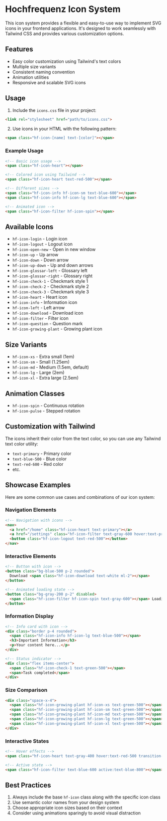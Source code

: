 # Hochfrequenz Icon System

This icon system provides a flexible and easy-to-use way to implement SVG icons in your frontend applications.
It's designed to work seamlessly with Tailwind CSS and provides various customization options.

## Features

- Easy color customization using Tailwind's text colors
- Multiple size variants
- Consistent naming convention
- Animation utilities
- Responsive and scalable SVG icons

## Usage

1. Include the `icons.css` file in your project:
```html
<link rel="stylesheet" href="path/to/icons.css">
```

2. Use icons in your HTML with the following pattern:
```html
<span class="hf-icon-[name] text-[color]"></span>
```

### Example Usage

```html
<!-- Basic icon usage -->
<span class="hf-icon-heart"></span>

<!-- Colored icon using Tailwind -->
<span class="hf-icon-heart text-red-500"></span>

<!-- Different sizes -->
<span class="hf-icon-info hf-icon-sm text-blue-600"></span>
<span class="hf-icon-info hf-icon-lg text-blue-600"></span>

<!-- Animated icon -->
<span class="hf-icon-filter hf-icon-spin"></span>
```

## Available Icons

- `hf-icon-login` - Login icon
- `hf-icon-logout` - Logout icon
- `hf-icon-open-new` - Open in new window
- `hf-icon-up` - Up arrow
- `hf-icon-down` - Down arrow
- `hf-icon-up-down` - Up and down arrows
- `hf-icon-glossar-left` - Glossary left
- `hf-icon-glossar-right` - Glossary right
- `hf-icon-check-1` - Checkmark style 1
- `hf-icon-check-2` - Checkmark style 2
- `hf-icon-check-3` - Checkmark style 3
- `hf-icon-heart` - Heart icon
- `hf-icon-info` - Information icon
- `hf-icon-left` - Left arrow
- `hf-icon-download` - Download icon
- `hf-icon-filter` - Filter icon
- `hf-icon-question` - Question mark
- `hf-icon-growing-plant` - Growing plant icon

## Size Variants

- `hf-icon-xs` - Extra small (1em)
- `hf-icon-sm` - Small (1.25em)
- `hf-icon-md` - Medium (1.5em, default)
- `hf-icon-lg` - Large (2em)
- `hf-icon-xl` - Extra large (2.5em)

## Animation Classes

- `hf-icon-spin` - Continuous rotation
- `hf-icon-pulse` - Stepped rotation

## Customization with Tailwind

The icons inherit their color from the text color, so you can use any Tailwind text color utility:

- `text-primary` - Primary color
- `text-blue-500` - Blue color
- `text-red-600` - Red color
- etc.

## Showcase Examples

Here are some common use cases and combinations of our icon system:

### Navigation Elements
```html
<!-- Navigation with icons -->
<nav>
  <a href="/home" class="hf-icon-heart text-primary"></a>
  <a href="/settings" class="hf-icon-filter text-gray-600 hover:text-primary"></a>
  <button class="hf-icon-logout text-red-500"></button>
</nav>
```

### Interactive Elements
```html
<!-- Button with icon -->
<button class="bg-blue-500 p-2 rounded">
  Download <span class="hf-icon-download text-white ml-2"></span>
</button>

<!-- Animated loading state -->
<button class="bg-gray-200 p-2" disabled>
  <span class="hf-icon-filter hf-icon-spin text-gray-600"></span> Loading...
</button>
```

### Information Display
```html
<!-- Info card with icon -->
<div class="border p-4 rounded">
  <span class="hf-icon-info hf-icon-lg text-blue-500"></span>
  <h3>Important Information</h3>
  <p>Your content here...</p>
</div>

<!-- Status indicator -->
<div class="flex items-center">
  <span class="hf-icon-check-1 text-green-500"></span>
  <span>Task completed</span>
</div>
```

### Size Comparison
```html
<div class="space-x-4">
  <span class="hf-icon-growing-plant hf-icon-xs text-green-500"></span>
  <span class="hf-icon-growing-plant hf-icon-sm text-green-500"></span>
  <span class="hf-icon-growing-plant hf-icon-md text-green-500"></span>
  <span class="hf-icon-growing-plant hf-icon-lg text-green-500"></span>
  <span class="hf-icon-growing-plant hf-icon-xl text-green-500"></span>
</div>
```

### Interactive States
```html
<!-- Hover effects -->
<span class="hf-icon-heart text-gray-400 hover:text-red-500 transition-colors"></span>

<!-- Active state -->
<span class="hf-icon-filter text-blue-600 active:text-blue-800"></span>
```

## Best Practices

1. Always include the base `hf-icon` class along with the specific icon class
2. Use semantic color names from your design system
3. Choose appropriate icon sizes based on their context
4. Consider using animations sparingly to avoid visual distraction 